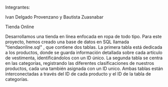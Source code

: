 Integrantes:

Ivan Delgado Provenzano y Bautista Zuasnabar 

Tienda Online

 Desarrollamos una tienda en línea enfocada en ropa de todo tipo. Para este proyecto, hemos creado una base de datos en SQL llamada "tiendaonline.sql" , que contiene dos tablas. La primera tabla está dedicada a los productos, donde se guarda información detallada sobre cada artículo de vestimenta, identificándolos con un ID único. La segunda tabla se centra en las categorías, registrando las diferentes clasificaciones de nuestros productos, cada una también asignada con un ID unico. Ambas tablas están interconectadas a través del ID de cada producto y el ID de la tabla de categorías.  
